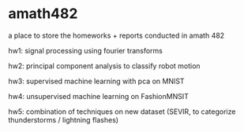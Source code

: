 # amath482

a place to store the homeworks + reports conducted in amath 482

hw1: signal processing using fourier transforms

hw2: principal component analysis to classify robot motion

hw3: supervised machine learning with pca on MNIST

hw4: unsupervised machine learning on FashionMNSIT

hw5: combination of techniques on new dataset (SEVIR, to categorize thunderstorms / lightning flashes)
